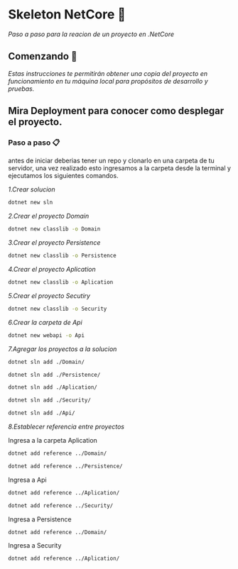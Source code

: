 # Skeleton NetCore :gem:

_Paso a paso para la reacion de un proyecto en .NetCore_

## Comenzando 🚀

_Estas instrucciones te permitirán obtener una copia del proyecto en funcionamiento en tu máquina local para propósitos de desarrollo y pruebas._

Mira **Deployment** para conocer como desplegar el proyecto.
---

### Paso a paso 📋
antes de iniciar deberias tener un repo y clonarlo en una carpeta de tu servidor, una vez realizado esto ingresamos a la carpeta desde la  terminal y ejecutamos los siguientes comandos.

_1.Crear solucion_
```bash
dotnet new sln
```
_2.Crear el proyecto Domain_
```bash
dotnet new classlib -o Domain
```
_3.Crear el proyecto Persistence_
```bash
dotnet new classlib -o Persistence
```
_4.Crear el proyecto Aplication_
```bash
dotnet new classlib -o Aplication
```
_5.Crear el proyecto Secutiry_
```bash
dotnet new classlib -o Security
```
_6.Crear la carpeta de Api_
```bash
dotnet new webapi -o Api
```
_7.Agregar los proyectos a la solucion_
```bash
dotnet sln add ./Domain/
```
```bash
dotnet sln add ./Persistence/
```
```bash
dotnet sln add ./Aplication/
```
```bash
dotnet sln add ./Security/
```
```bash
dotnet sln add ./Api/
```
_8.Establecer referencia entre proyectos_

Ingresa a la carpeta Aplication
```bash
dotnet add reference ../Domain/
```
```bash
dotnet add reference ../Persistence/
```
Ingresa a Api
```bash
dotnet add reference ../Aplication/
```
```bash
dotnet add reference ../Security/
```
Ingresa a Persistence
```bash
dotnet add reference ../Domain/
```
Ingresa a Security
```bash
dotnet add reference ../Aplication/
```